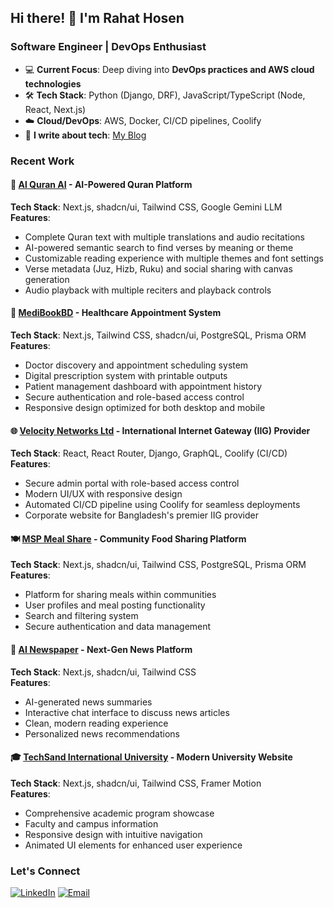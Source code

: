 <h2 align="left">Hi there! 👋 I'm Rahat Hosen</h2>

### Software Engineer | DevOps Enthusiast

- 💻 **Current Focus**: Deep diving into **DevOps practices and AWS cloud technologies**
- 🛠 **Tech Stack**: Python (Django, DRF), JavaScript/TypeScript (Node, React, Next.js)
- ☁️ **Cloud/DevOps**: AWS, Docker, CI/CD pipelines, Coolify
- 📝 **I write about tech**: [My Blog](https://rahat.vercel.app/)

### Recent Work

#### 🌟 [Al Quran AI](https://al-quran-ai.vercel.app/) - AI-Powered Quran Platform
**Tech Stack**: Next.js, shadcn/ui, Tailwind CSS, Google Gemini LLM  
**Features**:
- Complete Quran text with multiple translations and audio recitations
- AI-powered semantic search to find verses by meaning or theme
- Customizable reading experience with multiple themes and font settings
- Verse metadata (Juz, Hizb, Ruku) and social sharing with canvas generation
- Audio playback with multiple reciters and playback controls

#### 🏥 [MediBookBD](https://medibookbd.com/) - Healthcare Appointment System
**Tech Stack**: Next.js, Tailwind CSS, shadcn/ui, PostgreSQL, Prisma ORM  
**Features**:
- Doctor discovery and appointment scheduling system
- Digital prescription system with printable outputs
- Patient management dashboard with appointment history
- Secure authentication and role-based access control
- Responsive design optimized for both desktop and mobile

#### 🌐 [Velocity Networks Ltd](https://velocitynetworksbd.com/) - International Internet Gateway (IIG) Provider
**Tech Stack**: React, React Router, Django, GraphQL, Coolify (CI/CD)  
**Features**:
- Secure admin portal with role-based access control
- Modern UI/UX with responsive design
- Automated CI/CD pipeline using Coolify for seamless deployments
- Corporate website for Bangladesh's premier IIG provider

#### 🍽 [MSP Meal Share](https://msp-zeta.vercel.app/) - Community Food Sharing Platform
**Tech Stack**: Next.js, shadcn/ui, Tailwind CSS, PostgreSQL, Prisma ORM  
**Features**:
- Platform for sharing meals within communities
- User profiles and meal posting functionality
- Search and filtering system
- Secure authentication and data management

#### 📰 [AI Newspaper](https://ai-newspaper-kappa.vercel.app/) - Next-Gen News Platform
**Tech Stack**: Next.js, shadcn/ui, Tailwind CSS  
**Features**:
- AI-generated news summaries
- Interactive chat interface to discuss news articles
- Clean, modern reading experience
- Personalized news recommendations

#### 🎓 [TechSand International University](https://techsand-international-university.vercel.app/) - Modern University Website
**Tech Stack**: Next.js, shadcn/ui, Tailwind CSS, Framer Motion  
**Features**:
- Comprehensive academic program showcase
- Faculty and campus information
- Responsive design with intuitive navigation
- Animated UI elements for enhanced user experience

### Let's Connect

[![LinkedIn](https://img.shields.io/badge/LinkedIn-0077B5?style=for-the-badge&logo=linkedin&logoColor=white)](https://www.linkedin.com/in/rahathosen/)
[![Email](https://img.shields.io/badge/Email-D14836?style=for-the-badge&logo=gmail&logoColor=white)](mailto:rahathosen.me@gmail.com)

